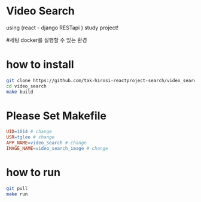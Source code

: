 
# Video Search
using (react - django RESTapi ) study project!

#세팅
docker를 실행할 수 있는 환경


# how to install
```bash
git clone https://github.com/tak-hirosi-reactproject-search/video_search.git
cd video_search
make build
```

# Please Set Makefile
```Makefile
UID=1014 # change
USR=tglee # change
APP_NAME=video_search # change
IMAGE_NAME=video_search_image # change
```

# how to run
```bash
git pull
make run
```
